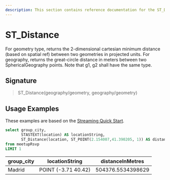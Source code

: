 ```yaml
---
description: This section contains reference documentation for the ST_Distance function.
---
```


# ST_Distance

For geometry type, returns the 2-dimensional cartesian minimum distance (based on spatial ref) between two geometries in projected units. For geography, returns the great-circle distance in meters between two SphericalGeography points. Note that g1, g2 shall have the same type.

## Signature

> ST_Distance(geography/geometry, geography/geometry)

## Usage Examples

These examples are based on the [Streaming Quick Start](../../basics/getting-started/quick-start.md#streaming).

```sql
select group_city, 
       STASTEXT(location) AS locationString, 
       ST_Distance(location, ST_POINT(2.154007,41.390205, 1)) AS distanceInMetres
from meetupRsvp 
LIMIT 1
```

| group_city   | locationString | distanceInMetres | 
| ------------- | -------------  | -------------  | 
|Madrid | POINT (-3.71 40.42) | 504376.5534398629  | 
